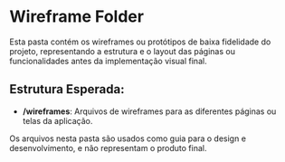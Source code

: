 # Wireframe Folder

Esta pasta contém os wireframes ou protótipos de baixa fidelidade do projeto, representando a estrutura e o layout das páginas ou funcionalidades antes da implementação visual final.

## Estrutura Esperada:
- **/wireframes**: Arquivos de wireframes para as diferentes páginas ou telas da aplicação.

Os arquivos nesta pasta são usados como guia para o design e desenvolvimento, e não representam o produto final.